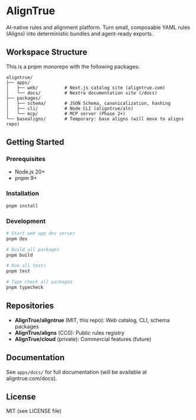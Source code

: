 # AlignTrue

AI-native rules and alignment platform. Turn small, composable YAML rules (Aligns) into deterministic bundles and agent-ready exports.

## Workspace Structure

This is a pnpm monorepo with the following packages:

```
aligntrue/
├── apps/
│   ├── web/          # Next.js catalog site (aligntrue.com)
│   └── docs/         # Nextra documentation site (/docs)
├── packages/
│   ├── schema/       # JSON Schema, canonicalization, hashing
│   ├── cli/          # Node CLI (aligntrue/aln)
│   └── mcp/          # MCP server (Phase 2+)
└── basealigns/       # Temporary: base aligns (will move to aligns repo)
```

## Getting Started

### Prerequisites

- Node.js 20+
- pnpm 9+

### Installation

```bash
pnpm install
```

### Development

```bash
# Start web app dev server
pnpm dev

# Build all packages
pnpm build

# Run all tests
pnpm test

# Type check all packages
pnpm typecheck
```

## Repositories

- **AlignTrue/aligntrue** (MIT, this repo): Web catalog, CLI, schema packages
- **AlignTrue/aligns** (CC0): Public rules registry
- **AlignTrue/cloud** (private): Commercial features (future)

## Documentation

See `apps/docs/` for full documentation (will be available at aligntrue.com/docs).

## License

MIT (see LICENSE file)
